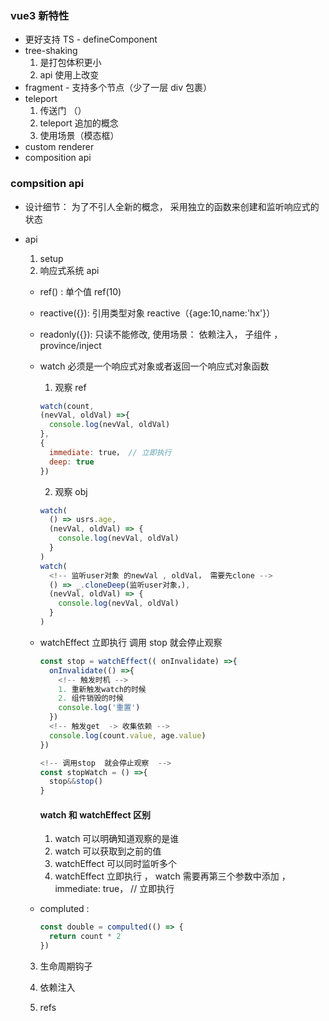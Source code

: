 ### vue3 新特性

- 更好支持 TS - defineComponent
- tree-shaking
  1. 是打包体积更小
  2. api 使用上改变
- fragment - 支持多个节点（少了一层 div 包裹）
- teleport
  1. 传送门 （<teleport to="body"></teleport>）
  2. teleport 追加的概念
  3. 使用场景（模态框）
- custom renderer
- composition api

### compsition api

- 设计细节： 为了不引人全新的概念， 采用独立的函数来创建和监听响应式的状态
- api

  1. setup
  2. 响应式系统 api

  - ref() : 单个值 ref(10)
  - reactive({}): 引用类型对象 reactive（{age:10,name:'hx'}）
  - readonly({}): 只读不能修改, 使用场景： 依赖注入， 子组件 ， province/inject
  - watch
    必须是一个响应式对象或者返回一个响应式对象函数
    1. 观察 ref
    ```js
    watch(count,
    (nevVal, oldVal) =>{
      console.log(nevVal, oldVal)
    },
    {
      immediate: true， // 立即执行
      deep: true
    })
    ```
    2. 观察 obj
    ```js
    watch(
      () => usrs.age,
      (nevVal, oldVal) => {
        console.log(nevVal, oldVal)
      }
    )
    watch(
      <!-- 监听user对象 的newVal , oldVal， 需要先clone -->
      () => _.cloneDeep(监听user对象，),
      (nevVal, oldVal) => {
        console.log(nevVal, oldVal)
      }
    )
    ```
  - watchEffect
    立即执行
    调用 stop 就会停止观察

    ```js
    const stop = watchEffect(( onInvalidate) =>{
      onInvalidate(() =>{
        <!-- 触发时机 -->
        1. 重新触发watch的时候
        2. 组件销毁的时候
        console.log('重置')
      })
      <!-- 触发get  -> 收集依赖 -->
      console.log(count.value, age.value)
    })

    <!-- 调用stop  就会停止观察  -->
    const stopWatch = () =>{
      stop&&stop()
    }


    ```

    #### watch 和 watchEffect 区别

    1. watch 可以明确知道观察的是谁
    2. watch 可以获取到之前的值
    3. watchEffect 可以同时监听多个
    4. watchEffect 立即执行 ， watch 需要再第三个参数中添加 ， immediate: true， // 立即执行

  - compluted :

    ```js
    const double = compulted(() => {
      return count * 2
    })
    ```

  3. 生命周期钩子

  4. 依赖注入
  5. refs

  

 

